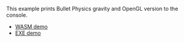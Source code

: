 This example prints Bullet Physics gravity and OpenGL version to the console.

- [WASM demo](https://print-gravity-for-bullet-physics.netlify.app/)
- [EXE demo](https://www.dropbox.com/scl/fi/j05w2pmuk780wxymcw0pn/print-gravity-for-bullet-physics-exe.zip?rlkey=difkyqly8cki7hw1hg8to4l9f&st=48ixb7w2&raw=1)
